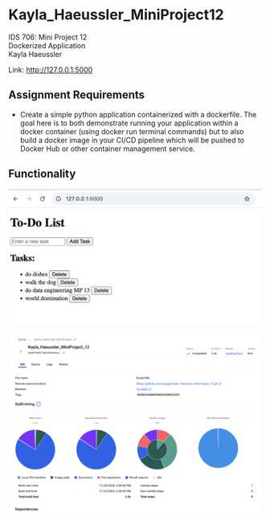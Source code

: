 # Kayla_Haeussler_MiniProject12  
IDS 706: Mini Project 12    
Dockerized Application  
Kayla Haeussler 

Link: http://127.0.0.1:5000  
## Assignment Requirements
- Create a simple python application containerized with a dockerfile. The goal here is to both demonstrate running your application within a docker container (using docker run terminal commands) but to also build a docker image in your CI/CD pipeline which will be pushed to Docker Hub or other container management service.  

## Functionality
![alt text](<readme_images/web_interface.png>)


![alt text](<readme_images/dockerhub_run.png>)
